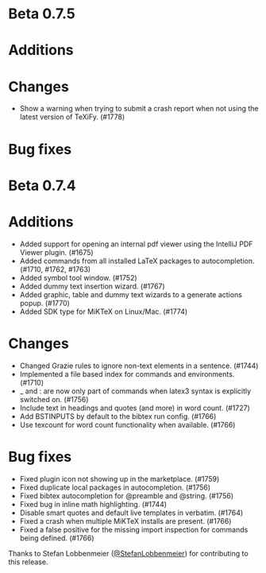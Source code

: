 # Beta 0.7.5

# Additions

# Changes
* Show a warning when trying to submit a crash report when not using the latest version of TeXiFy. (#1778)

# Bug fixes


# Beta 0.7.4

# Additions
* Added support for opening an internal pdf viewer using the IntelliJ PDF Viewer plugin. (#1675)
* Added commands from all installed LaTeX packages to autocompletion. (#1710, #1762, #1763)
* Added symbol tool window. (#1752)
* Added dummy text insertion wizard. (#1767)
* Added graphic, table and dummy text wizards to a generate actions popup. (#1770)
* Added SDK type for MiKTeX on Linux/Mac. (#1774)

# Changes
* Changed Grazie rules to ignore non-text elements in a sentence. (#1744)
* Implemented a file based index for commands and environments. (#1710)
* _ and : are now only part of commands when latex3 syntax is explicitly switched on. (#1756)
* Include text in headings and quotes (and more) in word count. (#1727)
* Add BSTINPUTS by default to the bibtex run config. (#1766)
* Use texcount for word count functionality when available. (#1766)

# Bug fixes
* Fixed plugin icon not showing up in the marketplace. (#1759)
* Fixed duplicate local packages in autocompletion. (#1756)
* Fixed bibtex autocompletion for @preamble and @string. (#1756)
* Fixed bug in inline math highlighting. (#1744)
* Disable smart quotes and default live templates in verbatim. (#1764)
* Fixed a crash when multiple MiKTeX installs are present. (#1766)
* Fixed a false positive for the missing import inspection for commands being defined. (#1766)

Thanks to Stefan Lobbenmeier ([@StefanLobbenmeier](https://github.com/StefanLobbenmeier)) for contributing to this release.

